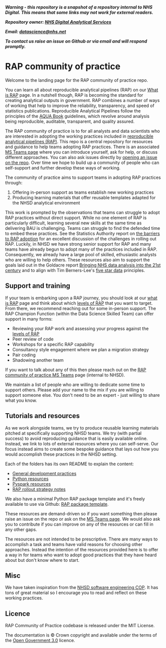 ***Warning - this repository is a snapshot of a repository internal to NHS Digital.
This means that some links may not work for external readers.***

***Repository owner: [NHS Digital Analytical Services](https://github.com/NHSDigital/data-analytics-services)***

***Email: datascience@nhs.net***

***To contact us raise an issue on Github or via email and will respond promptly.***

# RAP community of practice
Welcome to the landing page for the RAP community of practice repo. 

You can learn all about reproducible analytical pipelines (RAP) on our [What is RAP](what-is-RAP.md) page. In a nutshell though, RAP is becoming the standard for creating analytical outputs in government. RAP combines a number of ways of working that help to improve the reliability, transparency, and speed of statistics publications. Reproducible Analytical Pipelines follow the principles of the [AQUA Book](https://www.gov.uk/government/publications/the-aqua-book-guidance-on-producing-quality-analysis-for-government) guidelines, which revolve around analysis being reproducible, auditable, transparent, and quality assured. 

The RAP community of practice is to for all analysts and data scientists who are interested in adopting the working practices included in [reproducible analytical pipelines (RAP)](what-is-RAP.md). This repo is a central repository for resources and guidance to help teams adopting RAP practices. There is an associated [MS Teams page](https://teams.microsoft.com/l/channel/19%3aEnoJ_c3NIwcWaLoqHyrbmiui8SI-8lZ1B2SvxNuGbyU1%40thread.tacv2/General?groupId=1c1528d7-030e-48eb-92cf-dc0f6a618ea0&tenantId=50f6071f-bbfe-401a-8803-673748e629e2) where you can introduce yourself, ask for help, or discuss different approaches. You can also ask issues directly by [opening an issue on the repo](https://github.com/NHSDigital/rap-community-of-practice/issues). Over time we hope to build up a community of people who can self-support and further develop these ways of working.

The community of practice aims to support teams in adopting RAP practices through: 
1. Offering in-person support as teams establish new working practices
2. Producing learning materials that offer reusable templates adapted for the NHSD analytical environment

This work is prompted by the observations that teams can struggle to adopt RAP practices without direct support. While no one element of RAP is particularly difficult, learning several new skills at the same time as delivering BAU is challenging. Teams can struggle to find the defended time to embed these practices. See the Statistics Authority report on [the barriers to RAP adoption](https://osr.statisticsauthority.gov.uk/publication/reproducible-analytical-pipelines-overcoming-barriers-to-adoption/) for an excellent discussion of the challenges in rolling out RAP. Luckily, in NHSD we have strong senior support for RAP and many teams have already begun to adopt many of the practices included in RAP. Consequently, we already have a large pool of skilled, ethusiastic analysts who are willing to help others. These resources also aim to support the goals laid out in the Goldacre report [Bringing NHS data analysis into the 21st century](https://journals.sagepub.com/doi/10.1177/0141076820930666) and to align with Tim Berners-Lee's [five star data](https://5stardata.info/en/) principles.

## Support and training
If your team is embarking upon a RAP journey, you should look at our [what is RAP](what-is-RAP.md) page and think about which [levels of RAP](what-is-RAP.md#levels-of-rap) that you want to target. From there, we recommend reaching out for some in-person support. The RAP Champion Function (within the Data Science Skilled Team) can offer support in many forms:
* Reviewing your RAP work and assessing your progress against the [levels of RAP](what-is-RAP.md#levels-of-rap)
* Peer review of code
* Workshops for a specific RAP capability
* Consultancy style engagement where we plan a migration strategy
* Pair coding
* Shadowing another team

If you want to talk about any of this then please reach out on the [RAP community of practice MS Teams](https://teams.microsoft.com/l/channel/19%3aEnoJ_c3NIwcWaLoqHyrbmiui8SI-8lZ1B2SvxNuGbyU1%40thread.tacv2/General?groupId=1c1528d7-030e-48eb-92cf-dc0f6a618ea0&tenantId=50f6071f-bbfe-401a-8803-673748e629e2) page (internal to NHSD). 

We maintain a list of people who are willing to dedicate some time to support others. Please add your name to the mix if you are willing to support someone else. You don't need to be an expert - just willing to share what you know. 


## Tutorials and resources
As we work alongside teams, we try to produce reusable learning materials pitched at specifically supporting NHSD teams. We try (with partial success) to avoid reproducing guidance that is easily available online. Instead, we link to lots of external resources where you can self-serve. Our focus instead aims to create some bespoke guidance that lays out how you would accomplish these practices in the NHSD setting.

Each of the folders has its own README to explain the content:

* [General development practices](development-approach/)
* [Python resources](python/)
* [Pyspark resources](pyspark/)
* [RAP rollout strategy notes](./rollout-approach/)


We also have a minimal Python RAP package template and it's freely available to use via Github: [RAP package template](https://github.com/NHSDigital/rap-package-template).

These resources are demand-driven so if you want something then please raise an issue on the repo or ask on the [MS Teams page](https://teams.microsoft.com/l/channel/19%3aEnoJ_c3NIwcWaLoqHyrbmiui8SI-8lZ1B2SvxNuGbyU1%40thread.tacv2/General?groupId=1c1528d7-030e-48eb-92cf-dc0f6a618ea0&tenantId=50f6071f-bbfe-401a-8803-673748e629e2). We would also ask you to contribute if you can improve on any of the resources or can fill in any other gaps. 

The resources are not intended to be prescriptive. There are many ways to accomplish a task and teams have valid reasons for choosing other approaches. Instead the intention of the resources provided here is to offer a way in for teams who want to adopt good practices that they have heard about but don't know where to start.

## Misc
We have taken inspiration from the [NHSD software engineering COP](https://github.com/NHSDigital/software-engineering-quality-framework/blob/master/insights/review.md). It has tons of great material so I encourage you to read and reflect on these working practices.

## Licence
RAP Community of Practice codebase is released under the MIT License.

The documentation is © Crown copyright and available under the terms of the [Open Government 3.0](https://www.nationalarchives.gov.uk/doc/open-government-licence/version/3/) licence.

